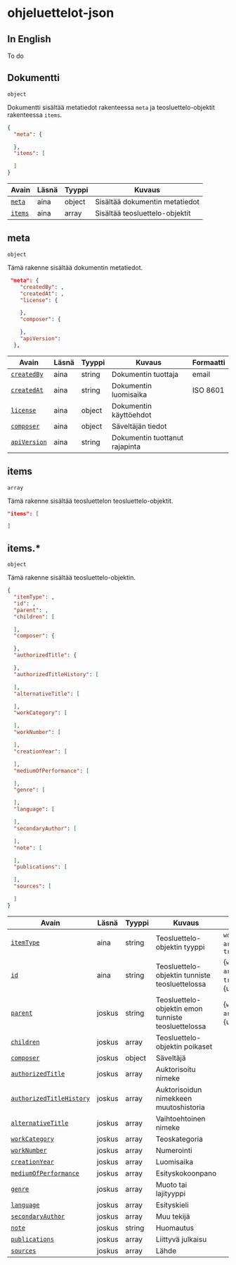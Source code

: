 # ohjeluettelot-json

## In English

To do

## Dokumentti

`object`

Dokumentti sisältää metatiedot rakenteessa `meta` ja teosluettelo-objektit rakenteessa `items`.

```JSON
{
  "meta": {

  },
  "items": [

  ]
}
```

| Avain | Läsnä | Tyyppi | Kuvaus |
| --- | --- | --- | --- |
| [`meta`](#meta) | aina | object | Sisältää dokumentin metatiedot |
| [`items`](#items) | aina  | array | Sisältää teosluettelo-objektit |

## meta

`object`

Tämä rakenne sisältää dokumentin metatiedot.

```JSON
 "meta": {
    "createdBy": ,
    "createdAt": ,
    "license": {

    },
    "composer": {

    },
    "apiVersion":
  },
```

| Avain | Läsnä | Tyyppi | Kuvaus | Formaatti |
| --- | --- | --- | --- | --- |
| [`createdBy`](meta/createdBy.md) | aina | string |  Dokumentin tuottaja | email |
| [`createdAt`](meta/createdAt.md) | aina | string |  Dokumentin luomisaika | ISO 8601 |
| [`license`](meta/license.md) | aina | object |  Dokumentin käyttöehdot |  |
| [`composer`](meta/composer.md) | aina | object | Säveltäjän tiedot |  |
| [`apiVersion`](meta/apiVersion.md) | aina | string |  Dokumentin tuottanut rajapinta |  |


## items

`array`

Tämä rakenne sisältää teosluettelon teosluettelo-objektit.

```JSON
"items": [

]
```

## items.\*

`object`

Tämä rakenne sisältää teosluettelo-objektin.

```JSON
{
  "itemType": ,
  "id": ,
  "parent": ,
  "children": [

  ],
  "composer": {

  },
  "authorizedTitle": {

  },
  "authorizedTitleHistory": [

  ],
  "alternativeTitle": [

  ],
  "workCategory": [

  ],
  "workNumber": [

  ],
  "creationYear": [

  ],
  "mediumOfPerformance": [

  ],
  "genre": [

  ],
  "language": [

  ],
  "secondaryAuthor": [

  ],
  "note": [

  ],
  "publications": [

  ],
  "sources": [

  ]
}
```

| Avain | Läsnä | Tyyppi | Kuvaus | Formaatti |
| --- | --- | --- | --- | --- |
| [`itemType`](items/itemType.md) | aina | string | Teosluettelo-objektin tyyppi | `work` \| `part` \| `arrangement` \| `translation`  |
| [`id`](items/id.md) | aina  | string | Teosluettelo-objektin tunniste teosluettelossa | {`work` \| `part` \| `arrangement` \| `translation`}-{uuid} |
| [`parent`](items/parent.md) | joskus  | string | Teosluettelo-objektin emon tunniste teosluettelossa | {`work` \| `part` \| `arrangement`}-{uuid} |
| [`children`](items/children.md) | joskus | array | Teosluettelo-objektin poikaset  | |
| [`composer`](items/composer.md) | joskus | object | Säveltäjä | |
| [`authorizedTitle`](items/authorizedTitle.md) | joskus | array | Auktorisoitu nimeke  | |
| [`authorizedTitleHistory`](items/authorizedTitleHistory.md) | joskus | array | Auktorisoidun nimekkeen muutoshistoria | |
| [`alternativeTitle`](items/alternativeTitle.md) | joskus | array | Vaihtoehtoinen nimeke | |
| [`workCategory`](items/workCategory.md) | joskus | array | Teoskategoria | |
| [`workNumber`](items/workNumber.md) | joskus  | array | Numerointi | |
| [`creationYear`](items/creationYear.md) | joskus | array | Luomisaika | |
| [`mediumOfPerformance`](items/mediumOfPerformance.md) | joskus | array | Esityskokoonpano | |
| [`genre`](items/genre.md) | joskus | array | Muoto tai lajityyppi | |
| [`language`](items/language.md) | joskus | array | Esityskieli | |
| [`secondaryAuthor`](items/secondaryAuthor.md) | joskus | array | Muu tekijä | |
| [`note`](items/note.md) | joskus | string | Huomautus | |
| [`publications`](items/publications.md) | joskus  | array | Liittyvä julkaisu | |
| [`sources`](items/sources.md) | joskus  | array | Lähde | |